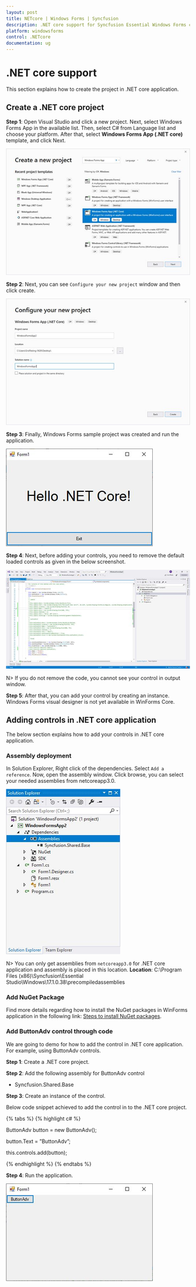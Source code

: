 ```yaml
---
layout: post
title: NETcore | Windows Forms | Syncfusion
description: .NET core support for Syncfusion Essential Windows Forms controls
platform: windowsforms
control: .NETcore
documentation: ug
---
```


# .NET core support

This section explains how to create the project in .NET core application.

## Create a .NET core project

**Step 1**: Open Visual Studio and click a new project. Next, select Windows Forms App in the available list. Then, select C# from Language list and choose your platform. After that, select **Windows Forms App (.NET core)** template, and click Next. 

![NETcore showing create the project](NETcore_images/NETcore_createproject.jpeg)

**Step 2**: Next, you can see `Configure your new project` window and then click create.

 ![NETcore showing configure the project](NETcore_images/NETcore_configureproject.jpeg)

**Step 3**: Finally, Windows Forms sample project was created and run the application.

![NETcore application output](NETcore_images/NETcore_output.jpeg)

**Step 4**: Next, before adding your controls, you need to remove the default loaded controls as given in the below screenshot. 

![NETcore showing hide the code](NETcore_images/NETcore_hidecode.jpeg)


N> If you do not remove the code, you cannot see your control in output window.

**Step 5**: After that, you can add your control by creating an instance. Windows Forms visual designer is not yet available in WinForms Core.


## Adding controls in .NET core application

The below section explains how to add your controls in .NET core application.

### Assembly deployment

In Solution Explorer, Right click of the dependencies. Select `Add a reference`. Now, open the assembly window. Click browse, you can select your needed assemblies from netcoreapp3.0.

![NETcore showing assembly](NETcore_images/NETcore_assembly.jpeg)

N> You can only get assemblies from `netcoreapp3.0` for .NET core application and assembly is placed in this location. **Location**: C:\Program Files (x86)\Syncfusion\Essential Studio\Windows\17.1.0.38\precompiledassemblies

### Add NuGet Package

Find more details regarding how to install the NuGet packages in WinForms application in the following link: [Steps to install NuGet packages](https://help.syncfusion.com/windowsforms/nuget-packages).


### Add ButtonAdv control through code


We are going to demo for how to add the control in .NET core application. For example, using ButtonAdv controls.

**Step 1**: Create a .NET core project.

**Step 2**:	Add the following assembly for ButtonAdv control

* Syncfusion.Shared.Base

**Step 3**: Create an instance of the control.

Below code snippet achieved to add the control in to the .NET core project.

{% tabs %}
{% highlight c# %}

ButtonAdv button = new ButtonAdv();

button.Text = ”ButtonAdv”;

this.controls.add(button);

{% endhighlight %}
{% endtabs %}

**Step 4**: Run the application.

![NETcore showing control output](NETcore_images/NETcore_controloutput.jpeg)

